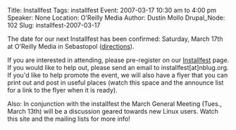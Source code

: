 Title: Installfest
Tags: installfest
Event: 2007-03-17 10:30 am to 4:00 pm
Speaker: None
Location: O'Reilly Media
Author: Dustin Mollo
Drupal_Node: 102
Slug: installfest-2007-03-17

The date for our next Installfest has been confirmed: Saturday, March 17th at O'Reilly Media in Sebastopol ([directions](https://nblug.org/genloc)).

If you are interested in attending, please pre-register on our [Installfest](https://nblug.org/installfest) page. If you would like to help out, please send an email to installfest[at]nblug.org. If you'd like to help promote the event, we will also have a flyer that you can print out and post in useful places (watch this space and the announce list for a link to the flyer when it is ready).

Also: In conjunction with the installfest the March General Meeting (Tues., March 13th) will be a discussion geared towards new Linux users. Watch this site and the mailing lists for more info!
